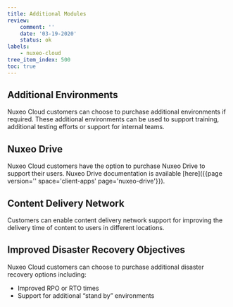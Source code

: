 ```yaml
---
title: Additional Modules
review:
    comment: ''
    date: '03-19-2020'
    status: ok
labels:
    - nuxeo-cloud
tree_item_index: 500
toc: true
---
```


## Additional Environments

Nuxeo Cloud customers can choose to purchase additional environments if required. These additional environments can be used to support training, additional testing efforts or support for internal teams.  

## Nuxeo Drive

Nuxeo Cloud customers have the option to purchase Nuxeo Drive to support their users. Nuxeo Drive documentation is available [here]({{page version='' space='client-apps' page='nuxeo-drive'}}).

## Content Delivery Network

Customers can enable content delivery network support for improving the delivery time of content to users in different locations.

## Improved Disaster Recovery Objectives

Nuxeo Cloud customers can choose to purchase additional disaster recovery options including:
- Improved RPO or RTO times
- Support for additional “stand by” environments
